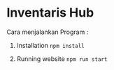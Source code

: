 # Inventaris Hub

Cara menjalankan Program :

1. Installation
 ``
   npm install
 ``

2. Running website
``
npm run start
``
